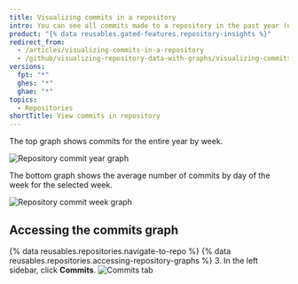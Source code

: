 ```yaml
---
title: Visualizing commits in a repository
intro: You can see all commits made to a repository in the past year (excluding merge commits) in the Commit graph.
product: "{% data reusables.gated-features.repository-insights %}"
redirect_from:
  - /articles/visualizing-commits-in-a-repository
  - /github/visualizing-repository-data-with-graphs/visualizing-commits-in-a-repository
versions:
  fpt: "*"
  ghes: "*"
  ghae: "*"
topics:
  - Repositories
shortTitle: View commits in repository
---
```


The top graph shows commits for the entire year by week.

![Repository commit year graph](/assets/images/help/graphs/repo_commit_activity_year_graph.png)

The bottom graph shows the average number of commits by day of the week for the selected week.

![Repository commit week graph](/assets/images/help/graphs/repo_commit_activity_week_graph.png)

## Accessing the commits graph

{% data reusables.repositories.navigate-to-repo %}
{% data reusables.repositories.accessing-repository-graphs %} 3. In the left sidebar, click **Commits**.
![Commits tab](/assets/images/help/graphs/commits_tab.png)
